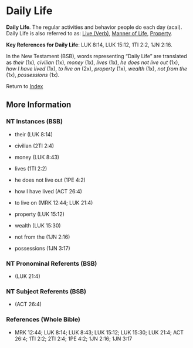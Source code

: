 # Daily Life
**Daily Life**. 
The regular activities and behavior people do each day (acai). 
Daily Life is also referred to as: 
[Live (Verb)](Live.md), [Manner of Life](MannerOfLife.md), [Property](Property.md). 


**Key References for Daily Life**: 
LUK 8:14, LUK 15:12, 1TI 2:2, 1JN 2:16. 




In the New Testament (BSB), words representing “Daily Life” are translated as 
*their* (1x), *civilian* (1x), *money* (1x), *lives* (1x), *he does not live out* (1x), *how I have lived* (1x), *to live on* (2x), *property* (1x), *wealth* (1x), *not from the* (1x), *possessions* (1x). 


Return to [Index](00-Index.md)

## More Information

### NT Instances (BSB)

* their (LUK 8:14)

* civilian (2TI 2:4)

* money (LUK 8:43)

* lives (1TI 2:2)

* he does not live out (1PE 4:2)

* how I have lived (ACT 26:4)

* to live on (MRK 12:44; LUK 21:4)

* property (LUK 15:12)

* wealth (LUK 15:30)

* not from the (1JN 2:16)

* possessions (1JN 3:17)



### NT Pronominal Referents (BSB)

*  (LUK 21:4)



### NT Subject Referents (BSB)

*  (ACT 26:4)



### References (Whole Bible)

* MRK 12:44; LUK 8:14; LUK 8:43; LUK 15:12; LUK 15:30; LUK 21:4; ACT 26:4; 1TI 2:2; 2TI 2:4; 1PE 4:2; 1JN 2:16; 1JN 3:17



